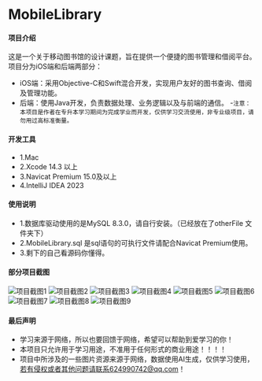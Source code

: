# MobileLibrary

#### 项目介绍
这是一个关于移动图书馆的设计课题，旨在提供一个便捷的图书管理和借阅平台。项目分为iOS端和后端两部分：
 - iOS端：采用Objective-C和Swift混合开发，实现用户友好的图书查询、借阅及管理功能。
 - 后端：使用Java开发，负责数据处理、业务逻辑以及与前端的通信。
 -`注意：本项目是作者在专升本学习期间为完成学业而开发，仅供学习交流使用，非专业级项目，请勿用过高标准衡量。`

#### 开发工具
- 1.Mac  
- 2.Xcode 14.3 以上
- 3.Navicat Premium 15.0及以上
- 4.IntelliJ IDEA 2023

#### 使用说明
- 1.数据库驱动使用的是MySQL 8.3.0，请自行安装。（已经放在了otherFile 文件夹下）
- 2.MobileLibrary.sql 是sql语句的可执行文件请配合Navicat Premium使用。
- 3.剩下的自己看源码你懂得。
#### 部分项目截图
  ![项目截图1](https://github.com/624990742/MobileLibrary/blob/main/ScreenShot/1.png)
  ![项目截图2](https://github.com/624990742/MobileLibrary/blob/main/ScreenShot/2.png)
  ![项目截图3](https://github.com/624990742/MobileLibrary/blob/main/ScreenShot/3.png)
  ![项目截图4](https://github.com/624990742/MobileLibrary/blob/main/ScreenShot/4.png)
  ![项目截图5](https://github.com/624990742/MobileLibrary/blob/main/ScreenShot/5.png)
  ![项目截图6](https://github.com/624990742/MobileLibrary/blob/main/ScreenShot/6.png)
  ![项目截图7](https://github.com/624990742/MobileLibrary/blob/main/ScreenShot/7.png)
  ![项目截图8](https://github.com/624990742/MobileLibrary/blob/main/ScreenShot/8.png)
  ![项目截图9](https://github.com/624990742/MobileLibrary/blob/main/ScreenShot/9.png)
  
#### 最后声明

- 学习来源于网络，所以也要回馈于网络，希望可以帮助到爱学习的你！
- 本项目只允许用于学习用途，不准用于任何形式的商业用途！！！！
- 项目中所涉及的一些图片资源来源于网络，数据使用AI生成，仅供学习使用，若有侵权或者其他问题请联系624990742@qq.com！


